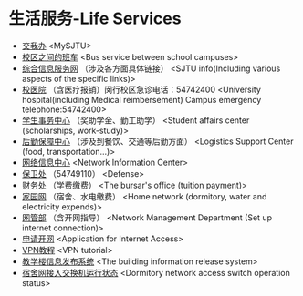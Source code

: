 # 生活服务-Life Services

* [交我办](https://my.sjtu.edu.cn/Task#allow) &lt;MySJTU&gt;
* [校区之间的班车](https://bus.sjtu.edu.cn/commute/2) &lt;Bus service between school campuses&gt;
* [综合信息服务网](https://info.sjtu.edu.cn/index.aspx?jatkt=rejected) （涉及各方面具体链接） &lt;SJTU info\(Including various aspects of the specific links\)&gt;
* [校医院](https://hospital.sjtu.edu.cn/#/) （含医疗报销）闵行校区急诊电话：54742400 &lt;University hospital\(including Medical reimbersement\) Campus emergency telephone:54742400&gt;
* [学生事务中心](http://affairs.sjtu.edu.cn/main.action) （奖助学金、勤工助学） &lt;Student affairs center \(scholarships, work-study\)&gt;
* [后勤保障中心](https://houqin.sjtu.edu.cn/) （涉及到餐饮、交通等后勤方面） &lt;Logistics Support Center \(food, transportation...\)&gt;
* [网络信息中心](https://net.sjtu.edu.cn/) &lt;Network Information Center&gt;
* [保卫处](https://bwc.sjtu.edu.cn/) （54749110） &lt;Defense&gt;
* [财务处](https://www.jdcw.sjtu.edu.cn/) （学费缴费） &lt;The bursar's office \(tuition payment\)&gt;
* [家园网](http://ourhome.sjtu.edu.cn/) （宿舍、水电缴费） &lt;Home network \(dormitory, water and electricity expends\)&gt;
* [网管部](https://nimo.sjtu.edu.cn/tutorial/) （含开网指导） &lt;Network Management Department \(Set up internet connection\)&gt;
* [申请开网](https://netapply.sjtu.edu.cn/) &lt;Application for Internet Access&gt;
* [VPN教程](https://net.sjtu.edu.cn/wlfw/VPN.htm) &lt;VPN tutorial&gt;
* [教学楼信息发布系统](https://ids.sjtu.edu.cn/) &lt;The building information release system&gt;
* [宿舍网接入交换机运行状态](https://net.sjtu.edu.cn/dorm/index.php) &lt;Dormitory network access switch operation status&gt;

